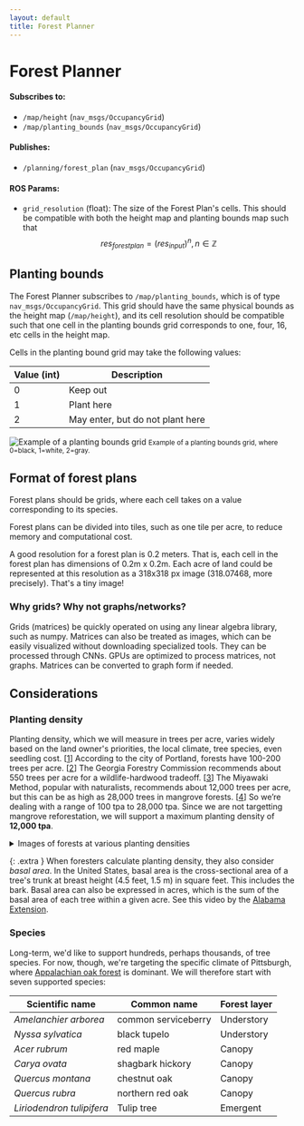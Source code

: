 ```yaml
---
layout: default
title: Forest Planner
---
```


# Forest Planner

#### Subscribes to:

- `/map/height` (`nav_msgs/OccupancyGrid`)
- `/map/planting_bounds` (`nav_msgs/OccupancyGrid`)

#### Publishes:

- `/planning/forest_plan` (`nav_msgs/OccupancyGrid`)

#### ROS Params:

- `grid_resolution` (float): The size of the Forest Plan's cells. This should be compatible with both the height map and planting bounds map such that $$res_{forest plan} = (res_{input})^n, n \in \mathbb{Z}$$

## Planting bounds

The Forest Planner subscribes to `/map/planting_bounds`, which is of type `nav_msgs/OccupancyGrid`. This grid should have the same physical bounds as the height map (`/map/height`), and its cell resolution should be compatible such that one cell in the planting bounds grid corresponds to one, four, 16, etc cells in the height map.

Cells in the planting bound grid may take the following values:

| Value (int) | Description                      |
| ----------- | -------------------------------- |
| 0           | Keep out                         |
| 1           | Plant here                       |
| 2           | May enter, but do not plant here |

![Example of a planting bounds grid](/assets/images/planting-bounds-grid-example.png)
<small>Example of a planting bounds grid, where 0=black, 1=white, 2=gray.</small>

## Format of forest plans

Forest plans should be grids, where each cell takes on a value corresponding to its species.

Forest plans can be divided into tiles, such as one tile per acre, to reduce memory and computational cost.

A good resolution for a forest plan is 0.2 meters. That is, each cell in the forest plan has dimensions of 0.2m x 0.2m. Each acre of land could be represented at this resolution as a 318x318 px image (318.07468, more precisely). That's a tiny image!

### Why grids? Why not graphs/networks?

Grids (matrices) be quickly operated on using any linear algebra library, such as numpy. Matrices can also be treated as images, which can be easily visualized without downloading specialized tools. They can be processed through CNNs. GPUs are optimized to process matrices, not graphs. Matrices can be converted to graph form if needed.

## Considerations

### Planting density

Planting density, which we will measure in trees per acre, varies widely based on the land owner's priorities, the local climate, tree species, even seedling cost. [[1][1]] According to the city of Portland, forests have 100-200 trees per acre. [[2][2]] The Georgia Forestry Commission recommends about 550 trees per acre for a wildlife-hardwood tradeoff. [[3][3]] The Miyawaki Method, popular with naturalists, recommends about 12,000 trees per acre, but this can be as high as 28,000 trees in mangrove forests. [[4][4]] So we’re dealing with a range of 100 tpa to 28,000 tpa. Since we are not targetting mangrove reforestation, we will support a maximum planting density of **12,000 tpa**.

<details markdown="block">
<summary> Images of forests at various planting densities</summary>

![308 tpa forest](/assets/images/forest-planner-308tpa.png)

<small>A 308 tpa forest, according to the [Washington Farm Forestry Assosciation](https://www.wafarmforestry.com/sites/default/files/pdfs/Education/SFLO101/5-Planting.pdf).</small>

![550 tpa forest](/assets/images/forest-planner-550tpa.png)

<small>A 550 tpa forest, according to the [Washington Farm Forestry Assosciation](https://www.wafarmforestry.com/sites/default/files/pdfs/Education/SFLO101/5-Planting.pdf).</small>

![A Miyawaki forest, planted at approx. 12,000 tpa](/assets/images/forest-planner-miyawaki.jpg)

<small>A Miyawaki forest, planted at approx. 12,000 tpa.</small>

![A mangrove forest, which can reach 28,000 tpa. Credit: [JSTOR Daily](https://daily.jstor.org/the-magnificent-maligned-mangrove/)](/assets/images/forest-planner-mangrove.webp)

<small>A mangrove forest, which can reach 28,000 tpa.</small>

</details>

{: .extra }
When foresters calculate planting density, they also consider _basal area_. In the United States, basal area is the cross-sectional area of a tree's trunk at breast height (4.5 feet, 1.5 m) in square feet. This includes the bark. Basal area can also be expressed in acres, which is the sum of the basal area of each tree within a given acre. See this video by the [Alabama Extension](https://www.youtube.com/watch?v=8EmbJe4tVPQ).

### Species

Long-term, we'd like to support hundreds, perhaps thousands, of tree species. For now, though, we're targeting the specific climate of Pittsburgh, where [Appalachian oak forest](https://envirothonpa.org/documents/2-1_ForestTypesPA_001.pdf) is dominant. We will therefore start with seven supported species:

| Scientific name           | Common name         | Forest layer |
| ------------------------- | ------------------- | ------------ |
| *Amelanchier arborea*     | common serviceberry | Understory   |
| *Nyssa sylvatica*         | black tupelo        | Understory   |
| *Acer rubrum*             | red maple           | Canopy       |
| *Carya ovata*             | shagbark hickory    | Canopy       |
| *Quercus montana*         | chestnut oak        | Canopy       |
| *Quercus rubra*           | northern red oak    | Canopy       |
| *Liriodendron tulipifera* | Tulip tree          | Emergent     |



[1]: https://thundersaidenergy.com/downloads/reforestation-what-planting-density-for-seedlings/
[2]: https://www.oregonmetro.gov/news/power-trees
[3]: https://gatrees.org/wp-content/uploads/2020/03/HowManyTreesShouldIPlantJuly2011.pdf
[4]: https://thewaterchannel.tv/thewaterblog/the-key-steps-of-the-miyawaki-method-to-plant-a-mini-forest/
